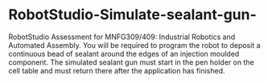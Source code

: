 # RobotStudio-Simulate-sealant-gun-
RobotStudio Assessment for MNFG309/409: Industrial Robotics and Automated Assembly. You will be required to program the robot to deposit a continuous bead of sealant around the edges of an injection moulded component. The simulated sealant gun must start in the pen holder on the cell table and must return there after the application has finished. 
